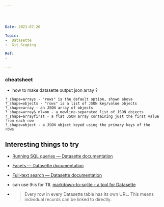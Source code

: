 ```yaml
---




Date: 2021-07-26

Topic:
-  Datasette
-  Git Scaping

Ref:
-

---
```





### cheatsheet

* how to make datasette output json array ?

```
?_shape=arrays - "rows" is the default option, shown above
?_shape=objects - "rows" is a list of JSON key/value objects
?_shape=array - an JSON array of objects
?_shape=array&_nl=on - a newline-separated list of JSON objects
?_shape=arrayfirst - a flat JSON array containing just the first value from each row
?_shape=object - a JSON object keyed using the primary keys of the rows

```


## Interesting things to try

* [Running SQL queries — Datasette documentation](https://docs.datasette.io/en/latest/sql_queries.html#cross-database-queries)

* [Facets — Datasette documentation](https://docs.datasette.io/en/latest/facets.html)

* [Full-text search — Datasette documentation](https://docs.datasette.io/en/latest/full_text_search.html)

* can use this for TIL [markdown-to-sqlite - a tool for Datasette](https://datasette.io/tools/markdown-to-sqlite)


* > Every row in every Datasette table has its own URL. This means individual records can be linked to directly.




